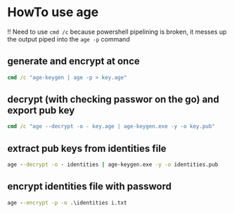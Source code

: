 # HowTo use age

!! Need to use `cmd /c` because powershell pipelining is broken,
it messes up the output piped into the `age -p` command

## generate and encrypt at once

```cmd
cmd /c "age-keygen | age -p > key.age"
```

## decrypt (with checking passwor on the go) and export pub key

```cmd
cmd /c "age --decrypt -o - key.age | age-keygen.exe -y -o key.pub"
```

## extract pub keys from identities file

```cmd
age --decrypt -o - identities | age-keygen.exe -y -o identities.pub
```

## encrypt identities file with password

```cmd
age --encrypt -p -o .\identities i.txt
```

